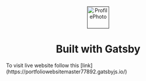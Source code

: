 <p align="center">
  <a href="">
    <img alt="ProfilePhoto" src="../dev-portfolio/src/images/profile_pic.jpeg" width="60" />
  </a>
</p>
<h1 align="center">
  Built with Gatsby
</h1>

<p>To visit live website follow this [link] (https://portfoliowebsitemaster77892.gatsbyjs.io/)
</p>
